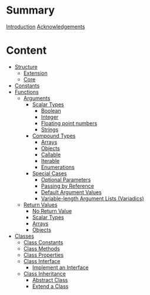 # Summary

[Introduction](README.md)
[Acknowledgements](ACKNOWLEDGEMENTS.md)

# Content

- [Structure](structure/README.md)
  - [Extension](structure/extension.md)
  - [Core]()
- [Constants](constants/README.md)
- [Functions]()
  - [Arguments]()
    - [Scalar Types]()
      - [Boolean]()
      - [Integer]()
      - [Floating point numbers]()
      - [Strings]()
    - [Compound Types]()
      - [Arrays]()
      - [Objects]()
      - [Callable]()
      - [Iterable]()
      - [Enumerations]()
    - [Special Cases]()
      - [Optional Parameters]()
      - [Passing by Reference]()
      - [Default Argument Values]()
      - [Variable-length Argument Lists (Variadics)]()
  - [Return Values]()
    - [No Return Value]()
    - [Scalar Types]()
    - [Arrays]()
    - [Objects]()
- [Classes](classes/README.md)
  - [Class Constants](classes/constants.md)
  - [Class Methods](classes/methods.md)
  - [Class Properties](classes/properties.md)
  - [Class Interface]()
    - [Implement an Interface]()
  - [Class Inheritance]()
    - [Abstract Class]()
    - [Extend a Class]()
